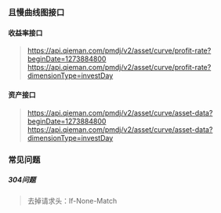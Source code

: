 # 

### 且慢曲线图接口
#### 收益率接口
> https://api.qieman.com/pmdj/v2/asset/curve/profit-rate?beginDate=1273884800
> https://api.qieman.com/pmdj/v2/asset/curve/profit-rate?dimensionType=investDay

#### 资产接口
> https://api.qieman.com/pmdj/v2/asset/curve/asset-data?beginDate=1273884800
> https://api.qieman.com/pmdj/v2/asset/curve/asset-data?dimensionType=investDay


### 常见问题

##### 304问题
> 去掉请求头：If-None-Match
